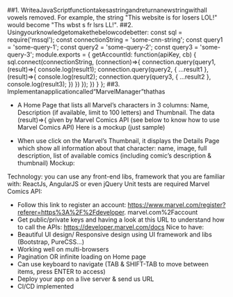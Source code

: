 ##1. WriteaJavaScriptfunctiontakesastringandreturnanewstringwithall vowels removed.
For example, the string "This website is for losers LOL!" would become "Ths wbst s fr lsrs LL!".
##2. Usingyourknowledgetomakethebelowcodebetter:
   const sql = require('mssql');
   const connectionString = 'some-cnn-string';
   const query1 = 'some-query-1';
   const query2 = 'some-query-2';
   const query3 = 'some-query-3';
   module.exports = {
getAccountId: function(apiKey, cb) { sql.connect(connectionString, (connection)=>{
            connection.query(query1, (result)=>{
                console.log(result1);
                connection.query(query2, { ...result1 }, (result)=>{
                    console.log(result2);
                    connection.query(query3, { ...result2 },
                        console.log(result3);
                    })
}) });
}) }
};
##3. Implementanapplicationcalled“MarvelManager”thathas
- A Home Page that lists all Marvel’s characters in 3 columns: Name,
Description (if available, limit to 100 letters) and Thumbnail. The data
(result)=>{
given by Marvel Comics API (see below to know how to use Marvel Comics API)
Here is a mockup (just sample)
 
- When use click on the Marvel’s Thumbnail, it displays the Details Page which show all information about that character: name, image, full description, list of available comics (including comic’s description & thumbnail)
Mockup:
 
Technology: you can use any front-end libs, framework that you are familiar with: ReactJs, AngularJS or even jQuery
Unit tests are required
Marvel Comics API:
- Follow this link to register an account:
https://www.marvel.com/register?referer=https%3A%2F%2Fdeveloper.
marvel.com%2Faccount
- Get public/private keys and having a look at this URL to understand how to call the APIs: https://developer.marvel.com/docs
Nice to have:
- Beautiful UI design/ Responsive design using UI framework and libs (Bootstrap, PureCSS...)
- Working well on multi-browsers
- Pagination OR infinite loading on Home page
- Can use keyboard to navigate (TAB & SHIFT-TAB to move between
items, press ENTER to access)
- Deploy your app on a live server & send us URL
- CI/CD implemented

